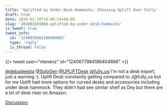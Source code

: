```yaml
---
title: 'Uplifted by Under-Desk Hammocks: Choosing Uplift Over Fully'
draft: true
date: 2020-03-20T10:00:54+00:00
slug: '202003201000-uplifted-by-under-desk-hammocks'
is_tweet: true
tweet_info:
  id: '1240835682106404865'
  type: 'reply'
  is_thread: False
---
```




{{< tweet user="ntenenz" id="1240677984186404866" >}}

[@debadeepta](https://x.com/debadeepta) [@SoloGen](https://x.com/SoloGen) [@UPLIFTDesk](https://x.com/UPLIFTDesk) [@fully_us](https://x.com/fully_us) I'm not a desk expert, just a warning :). Uplift Desk constantly getting compared to J@fully_us but for me Uplift  had more options for curved desks and accessories including under desk hammock. They didn't had see similar shelf as Dey but there are a lot of desk riser on Amazon.

[Discussion](https://x.com/sytelus/status/1240835682106404865)
